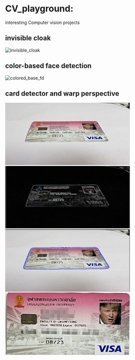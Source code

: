 # CV_playground:
interesting Computer vision projects


## invisible cloak
![invisible_cloak](https://github.com/nessessence/CV_playground/blob/main/invisible_cloak/assets/magic.gif)


## color-based face detection
![colored_base_fd](https://github.com/nessessence/CV_playground/blob/main/color-based-face-detection/assets/face_detection.gif)

## card detector and warp perspective

<p float="left">
  <img src="https://github.com/nessessence/CV_playground/blob/main/cardDetector%26WarpPerspectivce/assets/card.jpg" width="400" height="200" />
  <img src="https://github.com/nessessence/CV_playground/blob/main/cardDetector%26WarpPerspectivce/assets/card_edge.png" width="400" height="200"  />
  <img src="https://github.com/nessessence/CV_playground/blob/main/cardDetector%26WarpPerspectivce/assets/contour_card.png" width="400" height="200"  />
  <img src="https://github.com/nessessence/CV_playground/blob/main/cardDetector%26WarpPerspectivce/assets/output_card.jpg" width="400" height="200"  />
</p>
